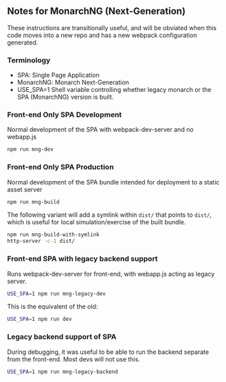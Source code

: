 ## Notes for MonarchNG (Next-Generation)

These instructions are transitionally useful, and will be obviated when this code moves into a new repo and has a new webpack configuration generated.

### Terminology

- SPA: Single Page Application
- MonarchNG: Monarch Next-Generation
- USE_SPA=1 Shell variable controlling whether legacy monarch or the SPA (MonarchNG) version is built.


### Front-end Only SPA Development

Normal development of the SPA with webpack-dev-server and no webapp.js

```bash
npm run mng-dev
```


### Front-end Only SPA Production

Normal development of the SPA bundle intended for deployment to a static asset server

```bash
npm run mng-build
```

The following variant will add a symlink within `dist/` that points to `dist/`, which is useful for local simulation/exercise of the built bundle.

```bash
npm run mng-build-with-symlink
http-server -c-1 dist/
```



### Front-end SPA with legacy backend support

Runs webpack-dev-server for front-end, with webapp.js acting as legacy server.

```bash
USE_SPA=1 npm run mng-legacy-dev
```

This is the equivalent of the old:

```bash
USE_SPA=1 npm run dev
```

### Legacy backend support of SPA

During debugging, it was useful to be able to run the backend separate from the front-end.
Most devs will not use this.

```bash
USE_SPA=1 npm run mng-legacy-backend
```
